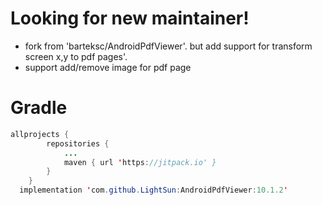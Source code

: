 
# Looking for new maintainer!
- fork from 'barteksc/AndroidPdfViewer'. but add support for transform screen x,y to pdf pages'.
- support add/remove image for pdf page

# Gradle
```java
allprojects {
		repositories {
			...
			maven { url 'https://jitpack.io' }
		}
	}
  implementation 'com.github.LightSun:AndroidPdfViewer:10.1.2'
```
